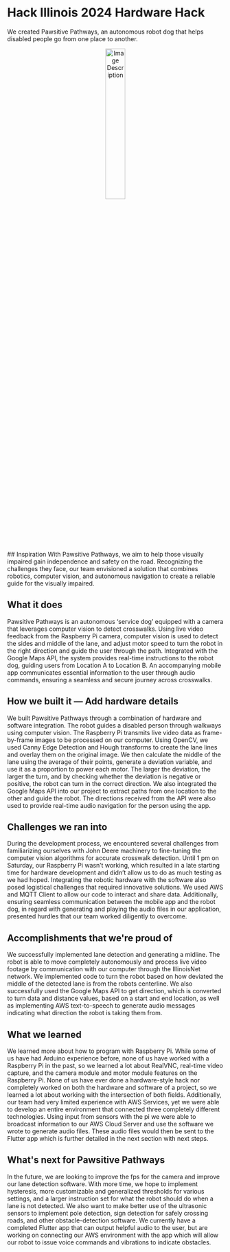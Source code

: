 # Hack Illinois 2024 Hardware Hack 
We created Pawsitive Pathways, an autonomous robot dog that helps disabled people go from one place to another. 
<div align="center">
    <img src="https://cdn.discordapp.com/attachments/821034983811448887/1211292780878626876/IMG_1079.jpg?ex=65edab4f&is=65db364f&hm=e08194c72284f8486d5ff1b0422a9a3d67b89b403517d405253c427926ab4c3e" alt="Image Description" width="30%" height="auto">
</div>
## Inspiration
With Pawsitive Pathways, we aim to help those visually impaired gain independence and safety on the road. Recognizing the challenges they face, our team envisioned a solution that combines robotics, computer vision, and autonomous navigation to create a reliable guide for the visually impaired.

## What it does
Pawsitive Pathways is an autonomous ‘service dog’ equipped with a camera that leverages computer vision to detect crosswalks. Using live video feedback from the Raspberry Pi camera, computer vision is used to detect the sides and middle of the lane, and adjust motor speed to turn the robot in the right direction and guide the user through the path.  Integrated with the Google Maps API, the system provides real-time instructions to the robot dog, guiding users from Location A to Location B. An accompanying mobile app communicates essential information to the user through audio commands, ensuring a seamless and secure journey across crosswalks. 

## How we built it — Add hardware details
We built Pawsitive Pathways through a combination of hardware and software integration. The robot guides a disabled person through walkways using computer vision. The Raspberry Pi transmits live video data as frame-by-frame images to be processed on our computer. Using OpenCV, we used Canny Edge Detection and Hough transforms to create the lane lines and overlay them on the original image. We then calculate the middle of the lane using the average of their points, generate a deviation variable, and use it as a proportion to power each motor. The larger the deviation, the larger the turn, and by checking whether the deviation is negative or positive, the robot can turn in the correct direction. We also integrated the Google Maps API into our project to extract paths from one location to the other and guide the robot. The directions received from the API were also used to provide real-time audio navigation for the person using the app. 

## Challenges we ran into
During the development process, we encountered several challenges from familiarizing ourselves with John Deere machinery to fine-tuning the computer vision algorithms for accurate crosswalk detection. Until 1 pm on Saturday, our Raspberry Pi wasn’t working, which resulted in a late starting time for hardware development and didn’t allow us to do as much testing as we had hoped. Integrating the robotic hardware with the software also posed logistical challenges that required innovative solutions. We used AWS and MQTT Client to allow our code to interact and share data. Additionally, ensuring seamless communication between the mobile app and the robot dog, in regard with generating and playing the audio files in our application, presented hurdles that our team worked diligently to overcome.

## Accomplishments that we're proud of
We successfully implemented lane detection and generating a midline. The robot is able to move completely autonomously and process live video footage by communication with our computer through the IllinoisNet network. We implemented code to turn the robot based on how deviated the middle of the detected lane is from the robots centerline. We also successfully used the Google Maps API to get direction, which is converted to turn data and distance values, based on a start and end location, as well as implementing AWS text-to-speech to generate audio messages indicating what direction the robot is taking them from. 

## What we learned
We learned more about how to program with Raspberry Pi. While some of us have had Arduino experience before, none of us have worked with a Raspberry Pi in the past, so we learned a lot about RealVNC, real-time video capture, and the camera module and motor module features on the Raspberry Pi. None of us have ever done a hardware-style hack nor completely worked on both the hardware and software of a project, so we learned a lot about working with the intersection of both fields. Additionally, our team had very limited experience with AWS Services, yet we were able to develop an entire environment that connected three completely different technologies. Using input from sensors with the pi we were able to broadcast information to our AWS Cloud Server and use the software we wrote to generate audio files. These audio files would then be sent to the Flutter app which is further detailed in the next section with next steps.

## What's next for Pawsitive Pathways
In the future, we are looking to improve the fps for the camera and improve our lane detection software. With more time, we hope to implement hysteresis, more customizable and generalized thresholds for various settings, and a larger instruction set for what the robot should do when a lane is not detected. We also want to make better use of the ultrasonic sensors to implement pole detection, sign detection for safely crossing roads, and other obstacle-detection software. We currently have a completed Flutter app that can output helpful audio to the user, but are working on connecting our AWS environment with the app which will allow our robot to issue voice commands and vibrations to indicate obstacles. 
